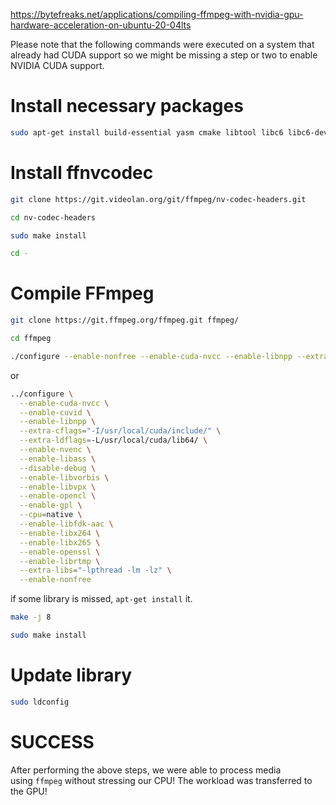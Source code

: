 https://bytefreaks.net/applications/compiling-ffmpeg-with-nvidia-gpu-hardware-acceleration-on-ubuntu-20-04lts

Please note that the following commands were executed on a system that already had CUDA support so we might be missing a step or two to enable NVIDIA CUDA support.

# Install necessary packages
```bash
sudo apt-get install build-essential yasm cmake libtool libc6 libc6-dev unzip wget libnuma1 libnuma-dev nvidia-cuda-toolkit libass-dev libfdk-aac-dev libmp3lame-dev
```

# Install ffnvcodec
```bash
git clone https://git.videolan.org/git/ffmpeg/nv-codec-headers.git

cd nv-codec-headers

sudo make install

cd -
```

# Compile FFmpeg

```bash
git clone https://git.ffmpeg.org/ffmpeg.git ffmpeg/

cd ffmpeg

./configure --enable-nonfree --enable-cuda-nvcc --enable-libnpp --extra-cflags=-I/usr/local/cuda/include --extra-ldflags=-L/usr/local/cuda/lib64 --disable-static --enable-shared
```
or
```bash
../configure \
  --enable-cuda-nvcc \
  --enable-cuvid \
  --enable-libnpp \
  --extra-cflags="-I/usr/local/cuda/include/" \
  --extra-ldflags=-L/usr/local/cuda/lib64/ \
  --enable-nvenc \
  --enable-libass \
  --disable-debug \
  --enable-libvorbis \
  --enable-libvpx \
  --enable-opencl \
  --enable-gpl \
  --cpu=native \
  --enable-libfdk-aac \
  --enable-libx264 \
  --enable-libx265 \
  --enable-openssl \
  --enable-librtmp \
  --extra-libs="-lpthread -lm -lz" \
  --enable-nonfree
```
if some library is missed, `apt-get install` it.

```bash
make -j 8

sudo make install

```
# Update library
```bash
sudo ldconfig
```

# SUCCESS

After performing the above steps, we were able to process media using `ffmpeg` without stressing our CPU! The workload was transferred to the GPU!
